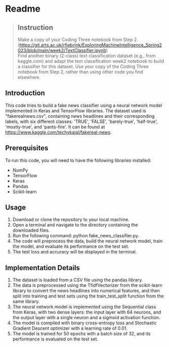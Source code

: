 # Readme
>## Instruction
>Make a copy of your Coding Three notebook from Step 2.(https://git.arts.ac.uk/rfiebrink/ExploringMachineIntelligence_Spring2023/blob/main/week2/TextClassifier.ipynb)  
Find another binary (2-class) text classification dataset (e.g., from kaggle.com) and adapt the text classification week2 notebook to build a classifier for this dataset. Use your copy of the Coding Three notebook from Step 2, rather than using other code you find elsewhere. 

## Introduction
This code tries to build a fake news classifier using a neural network model implemented in Keras and TensorFlow libraries. The dataset used is "fakerealnews.csv", containing news headlines and their corresponding labels, with six different classes: 'TRUE', 'FALSE', 'barely-true', 'half-true', 'mostly-true', and 'pants-fire'. It can be found at https://www.kaggle.com/techykajal/fakereal-news.

## Prerequisites
To run this code, you will need to have the following libraries installed:
- NumPy
- TensorFlow
- Keras
- Pandas
- Scikit-learn

## Usage
1. Download or clone the repository to your local machine.
2. Open a terminal and navigate to the directory containing the downloaded files.
3. Run the following command: python fake_news_classifier.py.
4. The code will preprocess the data, build the neural network model, train the model, and evaluate its performance on the test set.
5. The test loss and accuracy will be displayed in the terminal.

## Implementation Details
1. The dataset is loaded from a CSV file using the pandas library.
2. The data is preprocessed using the TfidfVectorizer from the scikit-learn library to convert the news headlines into numerical features, and then split into training and test sets using the train_test_split function from the same library.
3. The neural network model is implemented using the Sequential class from Keras, with two dense layers: the input layer with 64 neurons, and the output layer with a single neuron and a sigmoid activation function.
4. The model is compiled with binary cross-entropy loss and Stochastic Gradient Descent optimizer with a learning rate of 0.01.
5. The model is trained for 50 epochs with a batch size of 32, and its performance is evaluated on the test set.
